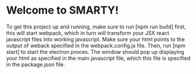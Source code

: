 # Welcome to SMARTY!

To get this project up and running, make sure to run [npm run build] first, this will start webpack, which in turn will transform your JSX react javascript files into working javascript. Make sure your html points to the output of weback specified in the webpack.config.js file. Then, run [npm start] to start the electron proces. The window should pop up displaying your html as specified in the main javascript file, which this file is specified in the package.json file. 

